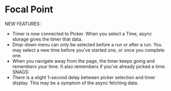 # Focal Point

NEW FEATURES:
* Timer is now connected to Picker. When you select a Time, async storage gives the timer that data.
* Drop-down menu can only be selected before a run or after a run. You may select a new time before you've started one, or once you complete one.
* When you navigate away from the page, the timer keeps going and remembers your time. It also remembers if you've already picked a time.
SNAGS:
* There is a slight 1-second delay between picker selection and timer display. This may be a symptom of the async fetching data.

